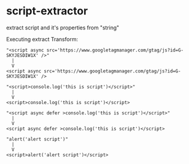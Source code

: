 # script-extractor
extract script and it's properties from "string"


Executing extract
Transform:

```
"<script async src='https://www.googletagmanager.com/gtag/js?id=G-SKYJESDIW1X' />"
  |
  V
<script async src='https://www.googletagmanager.com/gtag/js?id=G-SKYJESDIW1X' />
```


```
"<script>console.log('this is script')</script>"
  |
  V
<script>console.log('this is script')</script>
```

```
"<script async defer >console.log('this is script')</script>"
  |
  V
<script async defer >console.log('this is script')</script>
```

```
"alert('alert script')"
  |
  V
<script>alert('alert script')</script>
```
